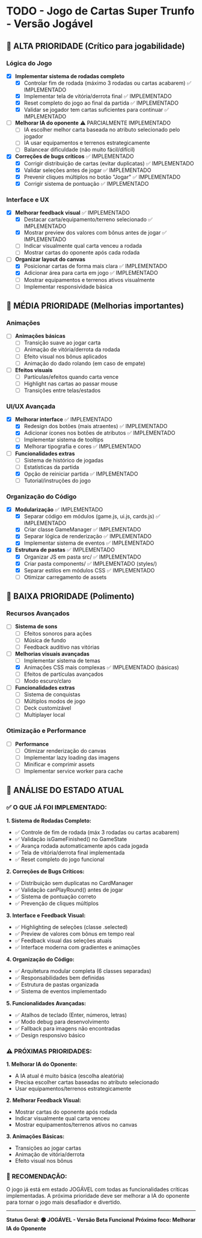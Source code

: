 # TODO - Jogo de Cartas Super Trunfo - Versão Jogável

## 🎯 ALTA PRIORIDADE (Crítico para jogabilidade)

### Lógica do Jogo
- [x] **Implementar sistema de rodadas completo**
  - [x] Controlar fim de rodada (máximo 3 rodadas ou cartas acabarem) ✅ IMPLEMENTADO
  - [x] Implementar tela de vitória/derrota final ✅ IMPLEMENTADO
  - [x] Reset completo do jogo ao final da partida ✅ IMPLEMENTADO
  - [x] Validar se jogador tem cartas suficientes para continuar ✅ IMPLEMENTADO

- [ ] **Melhorar IA do oponente** ⚠️ PARCIALMENTE IMPLEMENTADO
  - [ ] IA escolher melhor carta baseada no atributo selecionado pelo jogador
  - [ ] IA usar equipamentos e terrenos estrategicamente
  - [ ] Balancear dificuldade (não muito fácil/difícil)

- [x] **Correções de bugs críticos** ✅ IMPLEMENTADO
  - [x] Corrigir distribuição de cartas (evitar duplicatas) ✅ IMPLEMENTADO
  - [x] Validar seleções antes de jogar ✅ IMPLEMENTADO
  - [x] Prevenir cliques múltiplos no botão "Jogar" ✅ IMPLEMENTADO
  - [x] Corrigir sistema de pontuação ✅ IMPLEMENTADO

### Interface e UX
- [x] **Melhorar feedback visual** ✅ IMPLEMENTADO
  - [x] Destacar carta/equipamento/terreno selecionado ✅ IMPLEMENTADO
  - [x] Mostrar preview dos valores com bônus antes de jogar ✅ IMPLEMENTADO
  - [ ] Indicar visualmente qual carta venceu a rodada
  - [ ] Mostrar cartas do oponente após cada rodada

- [ ] **Organizar layout do canvas**
  - [x] Posicionar cartas de forma mais clara ✅ IMPLEMENTADO
  - [x] Adicionar área para carta em jogo ✅ IMPLEMENTADO
  - [ ] Mostrar equipamentos e terrenos ativos visualmente
  - [ ] Implementar responsividade básica

## 🎨 MÉDIA PRIORIDADE (Melhorias importantes)

### Animações
- [ ] **Animações básicas**
  - [ ] Transição suave ao jogar carta
  - [ ] Animação de vitória/derrota da rodada
  - [ ] Efeito visual nos bônus aplicados
  - [ ] Animação do dado rolando (em caso de empate)

- [ ] **Efeitos visuais**
  - [ ] Partículas/efeitos quando carta vence
  - [ ] Highlight nas cartas ao passar mouse
  - [ ] Transições entre telas/estados

### UI/UX Avançada
- [x] **Melhorar interface** ✅ IMPLEMENTADO
  - [x] Redesign dos botões (mais atraentes) ✅ IMPLEMENTADO
  - [x] Adicionar ícones nos botões de atributos ✅ IMPLEMENTADO
  - [ ] Implementar sistema de tooltips
  - [x] Melhorar tipografia e cores ✅ IMPLEMENTADO

- [ ] **Funcionalidades extras**
  - [ ] Sistema de histórico de jogadas
  - [ ] Estatísticas da partida
  - [x] Opção de reiniciar partida ✅ IMPLEMENTADO
  - [ ] Tutorial/instruções do jogo

### Organização do Código
- [x] **Modularização** ✅ IMPLEMENTADO
  - [x] Separar código em módulos (game.js, ui.js, cards.js) ✅ IMPLEMENTADO
  - [x] Criar classe GameManager ✅ IMPLEMENTADO
  - [x] Separar lógica de renderização ✅ IMPLEMENTADO
  - [x] Implementar sistema de eventos ✅ IMPLEMENTADO

- [x] **Estrutura de pastas** ✅ IMPLEMENTADO
  - [x] Organizar JS em pasta src/ ✅ IMPLEMENTADO
  - [x] Criar pasta components/ ✅ IMPLEMENTADO (styles/)
  - [x] Separar estilos em módulos CSS ✅ IMPLEMENTADO
  - [ ] Otimizar carregamento de assets

## 🚀 BAIXA PRIORIDADE (Polimento)

### Recursos Avançados
- [ ] **Sistema de sons**
  - [ ] Efeitos sonoros para ações
  - [ ] Música de fundo
  - [ ] Feedback auditivo nas vitórias

- [ ] **Melhorias visuais avançadas**
  - [ ] Implementar sistema de temas
  - [x] Animações CSS mais complexas ✅ IMPLEMENTADO (básicas)
  - [ ] Efeitos de partículas avançados
  - [ ] Modo escuro/claro

- [ ] **Funcionalidades extras**
  - [ ] Sistema de conquistas
  - [ ] Múltiplos modos de jogo
  - [ ] Deck customizável
  - [ ] Multiplayer local

### Otimização e Performance
- [ ] **Performance**
  - [ ] Otimizar renderização do canvas
  - [ ] Implementar lazy loading das imagens
  - [ ] Minificar e comprimir assets
  - [ ] Implementar service worker para cache

## 📝 ANÁLISE DO ESTADO ATUAL

### ✅ **O QUE JÁ FOI IMPLEMENTADO:**

**1. Sistema de Rodadas Completo:**
- ✅ Controle de fim de rodada (máx 3 rodadas ou cartas acabarem)
- ✅ Validação isGameFinished() no GameState
- ✅ Avança rodada automaticamente após cada jogada
- ✅ Tela de vitória/derrota final implementada
- ✅ Reset completo do jogo funcional

**2. Correções de Bugs Críticos:**
- ✅ Distribuição sem duplicatas no CardManager
- ✅ Validação canPlayRound() antes de jogar
- ✅ Sistema de pontuação correto
- ✅ Prevenção de cliques múltiplos

**3. Interface e Feedback Visual:**
- ✅ Highlighting de seleções (classe .selected)
- ✅ Preview de valores com bônus em tempo real
- ✅ Feedback visual das seleções atuais
- ✅ Interface moderna com gradientes e animações

**4. Organização do Código:**
- ✅ Arquitetura modular completa (6 classes separadas)
- ✅ Responsabilidades bem definidas
- ✅ Estrutura de pastas organizada
- ✅ Sistema de eventos implementado

**5. Funcionalidades Avançadas:**
- ✅ Atalhos de teclado (Enter, números, letras)
- ✅ Modo debug para desenvolvimento
- ✅ Fallback para imagens não encontradas
- ✅ Design responsivo básico

### ⚠️ **PRÓXIMAS PRIORIDADES:**

**1. Melhorar IA do Oponente:**
- A IA atual é muito básica (escolha aleatória)
- Precisa escolher cartas baseadas no atributo selecionado
- Usar equipamentos/terrenos estrategicamente

**2. Melhorar Feedback Visual:**
- Mostrar cartas do oponente após rodada
- Indicar visualmente qual carta venceu
- Mostrar equipamentos/terrenos ativos no canvas

**3. Animações Básicas:**
- Transições ao jogar cartas
- Animação de vitória/derrota
- Efeito visual nos bônus

### 🎯 **RECOMENDAÇÃO:**
O jogo já está em estado JOGÁVEL com todas as funcionalidades críticas implementadas. 
A próxima prioridade deve ser melhorar a IA do oponente para tornar o jogo mais desafiador e divertido.

---

**Status Geral: 🟢 JOGÁVEL - Versão Beta Funcional**
**Próximo foco: Melhorar IA do Oponente**
